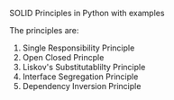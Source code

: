 SOLID Principles in Python with examples

The principles are:

1. Single Responsibility Principle
2. Open Closed Princple
3. Liskov's Substitutablilty Principle
4. Interface Segregation Principle
5. Dependency Inversion Principle
